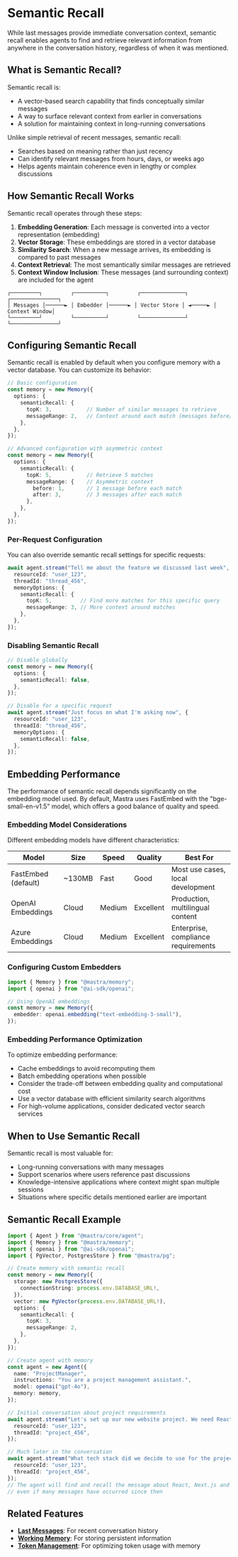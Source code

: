 # Semantic Recall

While last messages provide immediate conversation context, semantic recall enables agents to find and retrieve relevant information from anywhere in the conversation history, regardless of when it was mentioned.

## What is Semantic Recall?

Semantic recall is:
- A vector-based search capability that finds conceptually similar messages
- A way to surface relevant context from earlier in conversations
- A solution for maintaining context in long-running conversations

Unlike simple retrieval of recent messages, semantic recall:
- Searches based on meaning rather than just recency
- Can identify relevant messages from hours, days, or weeks ago
- Helps agents maintain coherence even in lengthy or complex discussions

## How Semantic Recall Works

Semantic recall operates through these steps:

1. **Embedding Generation**: Each message is converted into a vector representation (embedding)
2. **Vector Storage**: These embeddings are stored in a vector database
3. **Similarity Search**: When a new message arrives, its embedding is compared to past messages
4. **Context Retrieval**: The most semantically similar messages are retrieved
5. **Context Window Inclusion**: These messages (and surrounding context) are included for the agent

```
┌─────────┐         ┌──────────┐         ┌──────────────┐         ┌───────────────┐
│ Messages │──────► │ Embedder │──────► │ Vector Store │ ◄─────► │ Context Window│
└─────────┘         └──────────┘         └──────────────┘         └───────────────┘
```

## Configuring Semantic Recall

Semantic recall is enabled by default when you configure memory with a vector database. You can customize its behavior:

```typescript
// Basic configuration
const memory = new Memory({
  options: {
    semanticRecall: {
      topK: 3,           // Number of similar messages to retrieve
      messageRange: 2,   // Context around each match (messages before/after)
    },
  },
});

// Advanced configuration with asymmetric context
const memory = new Memory({
  options: {
    semanticRecall: {
      topK: 5,           // Retrieve 5 matches
      messageRange: {    // Asymmetric context
        before: 1,       // 1 message before each match
        after: 3,        // 3 messages after each match
      },
    },
  },
});
```

### Per-Request Configuration

You can also override semantic recall settings for specific requests:

```typescript
await agent.stream("Tell me about the feature we discussed last week", {
  resourceId: "user_123",
  threadId: "thread_456",
  memoryOptions: {
    semanticRecall: {
      topK: 5,         // Find more matches for this specific query
      messageRange: 3, // More context around matches
    },
  },
});
```

### Disabling Semantic Recall

```typescript
// Disable globally
const memory = new Memory({
  options: {
    semanticRecall: false,
  },
});

// Disable for a specific request
await agent.stream("Just focus on what I'm asking now", {
  resourceId: "user_123",
  threadId: "thread_456",
  memoryOptions: {
    semanticRecall: false,
  },
});
```

## Embedding Performance

The performance of semantic recall depends significantly on the embedding model used. By default, Mastra uses FastEmbed with the "bge-small-en-v1.5" model, which offers a good balance of quality and speed.

### Embedding Model Considerations

Different embedding models have different characteristics:

| Model | Size | Speed | Quality | Best For |
|-------|------|-------|---------|----------|
| FastEmbed (default) | ~130MB | Fast | Good | Most use cases, local development |
| OpenAI Embeddings | Cloud | Medium | Excellent | Production, multilingual content |
| Azure Embeddings | Cloud | Medium | Excellent | Enterprise, compliance requirements |

### Configuring Custom Embedders

```typescript
import { Memory } from "@mastra/memory";
import { openai } from "@ai-sdk/openai";

// Using OpenAI embeddings
const memory = new Memory({
  embedder: openai.embedding("text-embedding-3-small"),
});
```

### Embedding Performance Optimization

To optimize embedding performance:
- Cache embeddings to avoid recomputing them
- Batch embedding operations when possible
- Consider the trade-off between embedding quality and computational cost
- Use a vector database with efficient similarity search algorithms
- For high-volume applications, consider dedicated vector search services

## When to Use Semantic Recall

Semantic recall is most valuable for:
- Long-running conversations with many messages
- Support scenarios where users reference past discussions
- Knowledge-intensive applications where context might span multiple sessions
- Situations where specific details mentioned earlier are important

## Semantic Recall Example

```typescript
import { Agent } from "@mastra/core/agent";
import { Memory } from "@mastra/memory";
import { openai } from "@ai-sdk/openai";
import { PgVector, PostgresStore } from "@mastra/pg";

// Create memory with semantic recall
const memory = new Memory({
  storage: new PostgresStore({
    connectionString: process.env.DATABASE_URL!,
  }),
  vector: new PgVector(process.env.DATABASE_URL!),
  options: {
    semanticRecall: {
      topK: 3,
      messageRange: 2,
    },
  },
});

// Create agent with memory
const agent = new Agent({
  name: "ProjectManager",
  instructions: "You are a project management assistant.",
  model: openai("gpt-4o"),
  memory: memory,
});

// Initial conversation about project requirements
await agent.stream("Let's set up our new website project. We need React, Next.js, and TailwindCSS.", {
  resourceId: "user_123",
  threadId: "project_456",
});

// Much later in the conversation
await agent.stream("What tech stack did we decide to use for the project?", {
  resourceId: "user_123",
  threadId: "project_456",
});
// The agent will find and recall the message about React, Next.js and TailwindCSS
// even if many messages have occurred since then
```

## Related Features

- **[Last Messages](./3.1-last-messages.md)**: For recent conversation history
- **[Working Memory](./3.3-working-memory.md)**: For storing persistent information
- **[Token Management](./3.5-token-management.md)**: For optimizing token usage with memory 